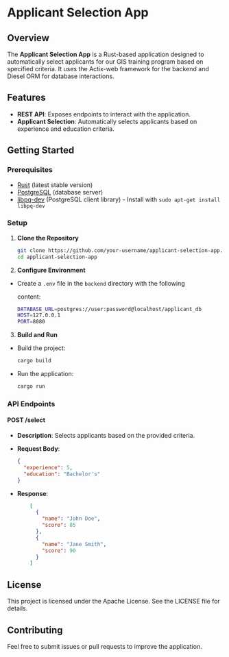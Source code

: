 # Applicant Selection App

## Overview

The **Applicant Selection App** is a Rust-based application designed to automatically select applicants for our GIS training program based on specified criteria. It uses the Actix-web framework for the backend and Diesel ORM for database interactions.

## Features

- **REST API**: Exposes endpoints to interact with the application.
- **Applicant Selection**: Automatically selects applicants based on experience and education criteria.

## Getting Started

### Prerequisites

- [Rust](https://www.rust-lang.org/tools/install) (latest stable version)
- [PostgreSQL](https://www.postgresql.org/download/) (database server)
- [libpq-dev](https://www.postgresql.org/docs/current/libpq.html) (PostgreSQL client library) - Install with `sudo apt-get install libpq-dev`

### Setup

1. **Clone the Repository**

   ```bash
   git clone https://github.com/your-username/applicant-selection-app.git
   cd applicant-selection-app
   ```
2. **Configure Environment**

- Create a `.env` file in the `backend` directory with the following 

  content:

   ```bash
   DATABASE_URL=postgres://user:password@localhost/applicant_db
   HOST=127.0.0.1
   PORT=8080
   ```
3. **Build and Run**
- Build the project:
   ```bash
   cargo build
   ```
- Run the application:
   ```bash
   cargo run
   ```
### API Endpoints
#### POST /select
- **Description**: Selects applicants based on the provided criteria.

- **Request Body**:
  ```json
  {
    "experience": 5,
    "education": "Bachelor's"
  }
  ```
- **Response**:
  ```json
      [
        {
          "name": "John Doe",
          "score": 85
        },
        {
          "name": "Jane Smith",
          "score": 90
        }
      ]
  ```

## License

This project is licensed under the Apache License. See the LICENSE file for details.

## Contributing

Feel free to submit issues or pull requests to improve the application.
